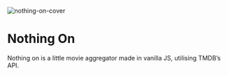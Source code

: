 ![nothing-on-cover](https://user-images.githubusercontent.com/66869833/197526417-98fb3774-e7ce-436d-b9c9-d0661b8fbd79.jpg)
# Nothing On

Nothing on is a little movie aggregator made in vanilla JS, utilising TMDB’s API.
